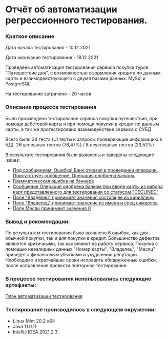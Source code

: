 # Отчёт об автоматизации регрессионного тестирования.
### Краткое описание
Дата начала тестирования - 10.12.2021

Дата окончания тестирования - 18.12.2021

Проведена автоматизация тестирования сервиса покупки туров "Путешествие дня", с возможностью оформления кредита по данным карты и взаимодействующего с двумя базами данных: MySql и PostgreSQL

На тестирование затрачено - 20 часов

### Описание процесса тестирования
Было произведено тестирование сервиса покупки путешествия, при помощи дебетовой карты и при помощи покупки в кредит по данным карты, а так же протестировано взаимодействие сервиса с СУБД.

Всего было 34 теста (UI тесты и запросы проверяющие информацию в БД). 26 успешных тестов (76,47%) / 8 неуспешных тестов (23,52%)

В результате тестирования были выявлены и заведены следующие issues:
* [Под сообщением: Ошибка! Банк отказал в проведении операции. Присутствует сообщение: Операция одобрена Банком.](https://github.com/astudent1234d/DiplomQA/issues/1)
* [Грамматическая ошибка на баннере](https://github.com/astudent1234d/DiplomQA/issues/2)
* [Сообщение Операция одобрена банком при вводе карты из набора карт представленного для тестирования со статусом "DECLINED"](https://github.com/astudent1234d/DiplomQA/issues/3)
* [Поле "Владелец" принимает значения состоящее из кириллицы](https://github.com/astudent1234d/DiplomQA/issues/4)
* [Поле "Владелец" принимает значение из имени и спец символов](https://github.com/astudent1234d/DiplomQA/issues/5)
* [Поле Месяц принимает значения 0](https://github.com/astudent1234d/DiplomQA/issues/6)
### Вывод и рекомендации:
По результатам тестирования было выявлено  6 ошибок, как для обычной покупки, так и для покупки в кредит. Большинство дефектов являются критичными, так как влияют на работу сервиса. Покупка с помощью невалидных данных "Номер карты", "Владелец", "Месяц" приведет к финансовым убытками и ухудшению репутации.
Необходимо в кратчайшие сроки исправить обнаруженные ошибки, после исправления провести повторное тестирование.


### В процессе тестирования использовались следующие артефакты:

[План автоматизации тестирования](https://github.com/astudent1234d/DiplomQA/blob/master/reports/Plan.md)

### Тестирование производилось в следующем окружении:

* Linux Mint 20.2 х64
* Java 11.0.11
* IntelliJ IDEA 2021.2.3
